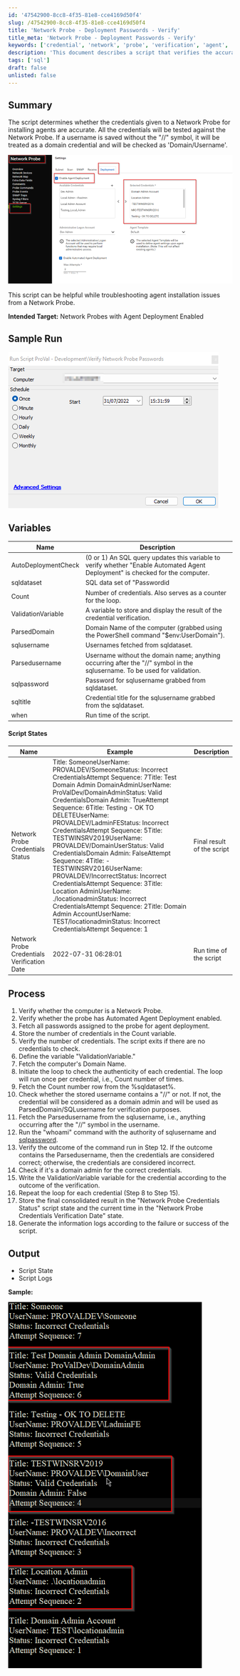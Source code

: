 ```yaml
---
id: '47542900-8cc8-4f35-81e8-cce4169d50f4'
slug: /47542900-8cc8-4f35-81e8-cce4169d50f4
title: 'Network Probe - Deployment Passwords - Verify'
title_meta: 'Network Probe - Deployment Passwords - Verify'
keywords: ['credential', 'network', 'probe', 'verification', 'agent', 'deployment', 'authentication']
description: 'This document describes a script that verifies the accuracy of credentials provided to a Network Probe for agent installation. It tests each credential and logs the results, making it useful for troubleshooting agent installation issues.'
tags: ['sql']
draft: false
unlisted: false
---
```


## Summary

The script determines whether the credentials given to a Network Probe for installing agents are accurate. All the credentials will be tested against the Network Probe. If a username is saved without the "//" symbol, it will be treated as a domain credential and will be checked as 'Domain/Username'.

![Image](../../../static/img/Network-Probe---Deployment-Passwords---Verify/image_1.png)

This script can be helpful while troubleshooting agent installation issues from a Network Probe.

**Intended Target:** Network Probes with Agent Deployment Enabled

## Sample Run

![Image](../../../static/img/Network-Probe---Deployment-Passwords---Verify/image_2.png)

## Variables

| Name                  | Description                                                                                                                                       |
|-----------------------|---------------------------------------------------------------------------------------------------------------------------------------------------|
| AutoDeploymentCheck    | (0 or 1) An SQL query updates this variable to verify whether "Enable Automated Agent Deployment" is checked for the computer.                   |
| sqldataset            | SQL data set of "Passwordid | Title | Username | Password" of all the credentials selected for agent deployment.                                 |
| Count                 | Number of credentials. Also serves as a counter for the loop.                                                                                    |
| ValidationVariable     | A variable to store and display the result of the credential verification.                                                                        |
| ParsedDomain          | Domain Name of the computer (grabbed using the PowerShell command "$env:UserDomain").                                                            |
| sqlusername           | Usernames fetched from sqldataset.                                                                                                              |
| Parsedusername        | Username without the domain name; anything occurring after the "//" symbol in the sqlusername. To be used for validation.                        |
| sqlpassword           | Password for sqlusername grabbed from sqldataset.                                                                                                |
| sqltitle              | Credential title for the sqlusername grabbed from the sqldataset.                                                                               |
| when                  | Run time of the script.                                                                                                                          |

#### Script States

| Name                                   | Example                                                                                                                                                                                                                       | Description                       |
|----------------------------------------|-------------------------------------------------------------------------------------------------------------------------------------------------------------------------------------------------------------------------------|-----------------------------------|
| Network Probe Credentials Status       | Title: SomeoneUserName: PROVALDEV/SomeoneStatus: Incorrect CredentialsAttempt Sequence: 7Title: Test Domain Admin DomainAdminUserName: ProValDev/DomainAdminStatus: Valid CredentialsDomain Admin: TrueAttempt Sequence: 6Title: Testing - OK TO DELETEUserName: PROVALDEV/LadminFEStatus: Incorrect CredentialsAttempt Sequence: 5Title: TESTWINSRV2019UserName: PROVALDEV/DomainUserStatus: Valid CredentialsDomain Admin: FalseAttempt Sequence: 4Title: -TESTWINSRV2016UserName: PROVALDEV/IncorrectStatus: Incorrect CredentialsAttempt Sequence: 3Title: Location AdminUserName: ./locationadminStatus: Incorrect CredentialsAttempt Sequence: 2Title: Domain Admin AccountUserName: TEST/locationadminStatus: Incorrect CredentialsAttempt Sequence: 1 | Final result of the script        |
| Network Probe Credentials Verification Date | 2022-07-31 06:28:01                                                                                                                                                                                                        | Run time of the script            |

## Process

1. Verify whether the computer is a Network Probe.
2. Verify whether the probe has Automated Agent Deployment enabled.
3. Fetch all passwords assigned to the probe for agent deployment.
4. Store the number of credentials in the Count variable.
5. Verify the number of credentials. The script exits if there are no credentials to check.
6. Define the variable "ValidationVariable."
7. Fetch the computer's Domain Name.
8. Initiate the loop to check the authenticity of each credential. The loop will run once per credential, i.e., Count number of times.
9. Fetch the Count number row from the %sqldataset%.
10. Check whether the stored username contains a "//" or not. If not, the credential will be considered as a domain admin and will be used as ParsedDomain/SQLusername for verification purposes.
11. Fetch the Parsedusername from the sqlusername, i.e., anything occurring after the "//" symbol in the username.
12. Run the "whoami" command with the authority of sqlusername and [sqlpassword](http://sqlpassword).
13. Verify the outcome of the command run in Step 12. If the outcome contains the Parsedusername, then the credentials are considered correct; otherwise, the credentials are considered incorrect.
14. Check if it's a domain admin for the correct credentials.
15. Write the ValidationVariable variable for the credential according to the outcome of the verification.
16. Repeat the loop for each credential (Step 8 to Step 15).
17. Store the final consolidated result in the "Network Probe Credentials Status" script state and the current time in the "Network Probe Credentials Verification Date" state.
18. Generate the information logs according to the failure or success of the script.

## Output

- Script State
- Script Logs

**Sample:**

![Image](../../../static/img/Network-Probe---Deployment-Passwords---Verify/image_3.png)


